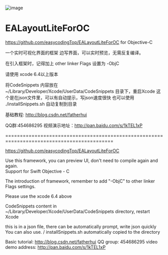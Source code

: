 ![image](https://github.com/easycodingTop/EALayoutLiteForOC/raw/master/README.gif)
# EALayoutLiteForOC
https://github.com/easycodingTop/EALayoutLiteForOC   for Objective-C

一个实时可视化界面的框架 边写界面，可以实时预览，无需反复编译。

在引入框架时，记得加上  other linker Flags 设置为  -ObjC

请使用  xcode 6.4以上版本

将CodeSnippets 内容放在 ~/Library/Developer/Xcode/UserData/CodeSnippets 目录下，重启Xcode 这个是在json文件里，可以有自动提示，写json速度很快
也可以使用 ./installSnippets.sh 自动复制到目录

基础教程: http://blog.csdn.net/fatherhui

QQ群:454686295 
视频演示地址：http://pan.baidu.com/s/1kTEL1xP

===========================================================================================

https://github.com/easycodingTop/EALayoutLiteForOC  

Use this framework, you can preview UI, don't need to compile again and again.     
Support for Swift Objective - C 

The introduction of framework, remember to add "-ObjC" to other linker Flags settings.

Please use the xcode 6.4 above

CodeSnippets content in ~/Library/Developer/Xcode/UserData/CodeSnippets directory, restart Xcode

this is in a json file, there can be automatically prompt, write json quickly 
You can also use. / installSnippets.sh automatically copied to the directory

Basic tutorial: http://blog.csdn.net/fatherhui
QQ group: 454686295 
video demo address: http://pan.baidu.com/s/1kTEL1xP
